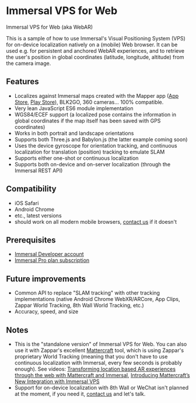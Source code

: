 # Immersal VPS for Web
Immersal VPS for Web (aka WebAR)

This is a sample of how to use Immersal's Visual Positioning System (VPS) for on-device localization natively on a (mobile) Web browser. It can be used e.g. for persistent and anchored WebAR experiences, and to retrieve the user's position in global coordinates (latitude, longitude, altitude) from the camera image.

## Features

- Localizes against Immersal maps created with the Mapper app ([App Store](https://apps.apple.com/app/immersal-mapper/id1466607906), [Play Store](https://play.google.com/store/apps/details?id=com.immersal.sdk.mapper)), BLK2GO, 360 cameras... 100% compatible.
- Very lean JavaScript ES6 module implementation
- WGS84/ECEF support (a localized pose contains the information in global coordinates if the map itself has been saved with GPS coordinates)
- Works in both portrait and landscape orientations
- Supports both Three.js and Babylon.js (the latter example coming soon)
- Uses the device gyroscope for orientation tracking, and continuous localization for translation (position) tracking to emulate SLAM
- Supports either one-shot or continuous localization
- Supports both on-device and on-server localization (through the Immersal REST API)

## Compatibility

- iOS Safari
- Android Chrome
- etc., latest versions
- should work on all modern mobile browsers, [contact us](mailto:support@immersal.com) if it doesn't

## Prerequisites

- [Immersal Developer account](https://developer.immersal.com/)
- [Immersal Pro plan subscription](https://developer.immersal.com/pricing/)

## Future improvements

- Common API to replace "SLAM tracking" with other tracking implementations (native Android Chrome WebXR/ARCore, App Clips, Zappar World Tracking, 8th Wall World Tracking, etc.)
- Accuracy, speed, and size

## Notes

- This is the "standalone version" of Immersal VPS for Web. You can also use it with Zappar's excellent [Mattercraft](https://zap.works/mattercraft/) tool, which is using Zappar's proprietary World Tracking (meaning that you don't have to use continuous localization with Immersal, every few seconds is probably enough). See videos: [Transforming location based AR experiences through the web with Mattercraft and Immersal](https://youtu.be/G0wbBQzFZJ0?si=wms08zdgDluagk5f), [Introducing Mattercraft’s New Integration with Immersal VPS](https://youtu.be/39_lao6icSI?si=oyA05ySZnckTHrQ6)
- Support for on-device localization with 8th Wall or WeChat isn't planned at the moment, if you need it, [contact us](mailto:support@immersal.com) and let's talk.
